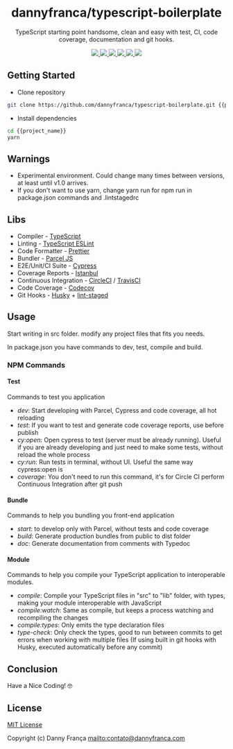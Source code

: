 <h1 align="center">dannyfranca/typescript-boilerplate</h1>
<p align="center">TypeScript starting point handsome, clean and easy with test, CI, code coverage, documentation and git hooks.</p>
<p align="center">

<a href="https://npmjs.com/package/@dannyfranca/typescript-boilerplate" target="_blank">
    <img src="https://img.shields.io/npm/dt/@dannyfranca/typescript-boilerplate.svg?style=flat-square&logo=npm" />
</a>

<a href="https://npmjs.com/package/@dannyfranca/typescript-boilerplate" target="_blank">
    <img src="https://img.shields.io/npm/v/@dannyfranca/typescript-boilerplate/latest.svg?style=flat-square&logo=npm" />
</a>

<a href="https://travis-ci.com/dannyfranca/typescript-boilerplate" target="_blank">
    <img src="https://img.shields.io/travis/project/github/dannyfranca/typescript-boilerplate?style=svg?style=flat-square&logo=travis" />
</a>

<a href="https://circleci.com/gh/dannyfranca/typescript-boilerplate" target="_blank">
    <img src="https://img.shields.io/circleci/project/github/dannyfranca/typescript-boilerplate?style=svg?style=flat-square&logo=circleci" />
</a>

<a href="https://codecov.io/gh/dannyfranca/typescript-boilerplate" target="_blank">
    <img src="https://img.shields.io/codecov/c/github/dannyfranca/typescript-boilerplate?style=flat-square&logo=codecov" />
</a>

<a href="https://david-dm.org/dannyfranca/typescript-boilerplate" target="_blank">
    <img src="https://david-dm.org/dannyfranca/typescript-boilerplate/status.svg?style=flat-square" />
</a>

</p>

## Getting Started

-   Clone repository

```bash
git clone https://github.com/dannyfranca/typescript-boilerplate.git {{project_name}}
```

-   Install dependencies

```bash
cd {{project_name}}
yarn
```

## Warnings

-   Experimental environment. Could change many times between versions, at least until v1.0 arrives.
-   If you don't want to use yarn, change yarn run for npm run in package.json commands and .lintstagedrc

## Libs

-   Compiler - <a href="https://www.typescriptlang.org" target="_blank">TypeScript</a>
-   Linting - <a href="https://typescript-eslint.io" target="_blank">TypeScript ESLint</a>
-   Code Formatter - <a href="https://prettier.io" target="_blank">Prettier</a>
-   Bundler - <a href="https://parceljs.org" target="_blank">Parcel JS</a>
-   E2E/Unit/CI Suite - <a href="https://www.cypress.io" target="_blank">Cypress</a>
-   Coverage Reports - <a href="https://istanbul.js.org" target="_blank">Istanbul</a>
-   Continuous Integration - <a href="https://circleci.com" target="_blank">CircleCI</a> / <a href="https://travis-ci.com" target="_blank">TravisCI</a>
-   Code Coverage - <a href="https://codecov.io" target="_blank">Codecov</a>
-   Git Hooks - <a href="https://github.com/typicode/husky" target="_blank">Husky</a> + <a href="https://github.com/okonet/lint-staged" target="_blank">lint-staged</a>

## Usage

Start writing in src folder. modify any project files that fits you needs.

In package.json you have commands to dev, test, compile and build.

### NPM Commands

#### Test

Commands to test you application

-   _dev_: Start developing with Parcel, Cypress and code coverage, all hot reloading
-   _test_: If you want to test and generate code coverage reports, use before publish
-   _cy:open_: Open cypress to test (server must be already running). Useful if you are already developing and just need to make some tests, without reload the whole process
-   _cy:run_: Run tests in terminal, without UI. Useful the same way cypress:open is
-   _coverage_: You don't need to run this command, it's for Circle CI perform Continuous Integration after git push

#### Bundle

Commands to help you bundling you front-end application

-   _start_: to develop only with Parcel, without tests and code coverage
-   _build_: Generate production bundles from public to dist folder
-   _doc_: Generate documentation from comments with Typedoc

#### Module

Commands to help you compile your TypeScript application to interoperable modules.

-   _compile_: Compile your TypeScript files in "src" to "lib" folder, with types, making your module interoperable with JavaScript
-   _compile:watch_: Same as compile, but keeps a process watching and recompiling the changes
-   _compile:types_: Only emits the type declaration files
-   _type-check_: Only check the types, good to run between commits to get errors when working with multiple files (If using built in git hooks with Husky, executed automatically before any commit)

## Conclusion

Have a Nice Coding! 🤓

## License

[MIT License](./LICENSE)

Copyright (c) Danny França <mailto:contato@dannyfranca.com>
